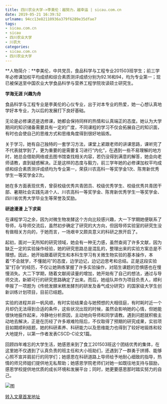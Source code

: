 ```yaml
---
title: 四川农业大学->李美伦：越努力，越幸运 | sicau.com.cn
date: 2019-05-21 16:39:52
urlname: 94cc13e82110936a379f6289e35dfae7
tags: 
- sicau.com.cn
- sicau
- 四川农业大学
- 川农大
categories:
- sicau.com.cn
- 四川农业大学
---
```



**人物简介：**李美伦，中共党员，食品科学与工程专业201503班学生；前三学年必修课加权平均成绩和综合素质测评成绩分别为92.16和94，均为专业第一；现已被保送至中国农业大学食品科学与营养工程学院攻读硕士研究生。

**学海无涯 兴趣为舟**

食品科学与工程专业是李美伦的心仪专业，出于对本专业的热爱，她一心想认真地学好本专业，为以后的发展打下良好基础。

无论是必修课还是选修课，她都会保持同样的热情和认真端正的态度。她认为大学期间的知识储备需要具有一定的广度，不同课程的学习不仅会拓展自己的知识面，有时也会使自己的思维方式和思维角度得到很好地锻炼。

关于学习，她有自己独特的一套学习方法，课堂上紧跟老师的讲课思路，课听完了不代表就学到了，更为重要的是需要复习进行“内化”，在遇到一些不易理解的地方时，她总会借助网络或去图书馆查找相关内容，若仍没得到满意的解答，她会向老师请教，直到疑惑解决。正是这样的态度与毅力，前三学年她的必修课加权平均成绩和综合素质测评成绩均为专业第一，荣获川农高科一等奖学金1次、陈育新优秀学生一等奖学金2次。

她在多方面表现优秀，曾获校级优秀共青团员、校级优秀学生、校级优秀共青团干部、暑期社会实践先进个人、川农高科一等奖学金、陈育新优秀学生一等奖学金、四川省优秀大学毕业生等荣誉及奖励。

**研途漫漫 上下求索**

在课程学习之余，因为对微生物发酵这个方向比较感兴趣，大一下学期她便联系了导师，与导师交流后，虽然初步确定了研究的大方向，但因导师实验室的研究生没有做相关方向的，于她而言，一场艰辛又颇具意义的科研之旅开启了。

起初，面对一无所知的研究领域，她会有一种无力感，虽然查阅了许多文献，因为缺乏一定的实验操作经验，她的研究思路总是混乱的，整理出来的实验方案总是不理想。因此，她开始跟着研究生和本科生学习有关微生物实验的基本操作，本着“不会就学，不懂就问”的态度，边学边记，边记边思考和总结。正是这段实验室“打杂”的经历，不仅让她熟练掌握了许多实验操作，对陌生课题的恐惧感也在慢慢消失。大二下学期，随着文献阅读量的增加，她开始有了自己的想法，通过与导师交流，新颖可行的研究思路确定了出来。而后，她组队并作为项目负责人，顺利申报了一项题为《传统发酵米糕发酵剂的研发及香气成分研究》的国家级大学生创新训练计划项目，目前已结题。

实验的进程并非一帆风顺，有时实验结果会与她预想的大相径庭，有时耗时近一个月却仍无法得到合适的条件，这些状况出现的时候，虽然会影响她的心情，但她能很快地振作起来，冷静地分析原因，主动地向导师和同学请教。遇到问题就积极主动地去解决，正是在历经了许多艰难险阻后，不仅取得了预期的研究成果，实验项目如期顺利结题，她的科研素养、科研能力以及思维能力也得到了较好地锻炼和较大地提升，以第一作者发表CSCD-C论文1篇。

回顾四年难忘的大学生活，她感恩来到了食工201503班这个团结优秀的集体，在这里她不仅遇到了认真负责的班主任和大小班助们，还遇到了一群勇于拼搏、能够心照不宣并肩前行的同学们；她感恩在科研道路上导师给予地耐心细致的指导，热情的师兄师姐们提供地无私帮助；她感恩学院老师们对她一如既往地支持与鼓励，感恩学校提供地优质的成长环境和发展平台；同时，她更要感恩那时踏实努力的自己。



![图](https://news.sicau.edu.cn/__local/6/EF/A3/E3DB6784B330A4129801EA129C7_CDCC731D_D814E.png)

[转入文章首发地址](https://news.sicau.edu.cn/info/1078/51617.htm)
